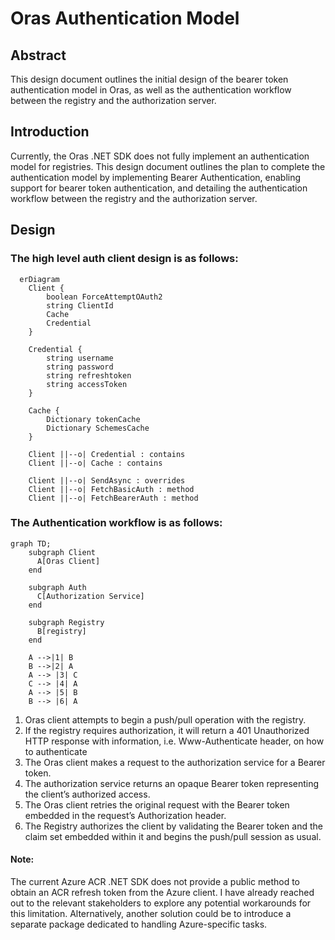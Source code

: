 # Oras Authentication Model

## Abstract

This design document outlines the initial design of the bearer token authentication model in Oras, as well as the authentication workflow between the registry and the authorization server.

## Introduction

Currently, the Oras .NET SDK does not fully implement an authentication model for registries. This design document outlines the plan to complete the authentication model by implementing Bearer Authentication, enabling support for bearer token authentication, and detailing the authentication workflow between the registry and the authorization server.


## Design

### The high level auth client design is as follows:

```mermaid
  erDiagram
    Client {
        boolean ForceAttemptOAuth2
        string ClientId
        Cache
        Credential
    }

    Credential {
        string username
        string password
        string refreshtoken
        string accessToken
    }

    Cache {
        Dictionary tokenCache
        Dictionary SchemesCache
    }

    Client ||--o| Credential : contains
    Client ||--o| Cache : contains
    
    Client ||--o| SendAsync : overrides
    Client ||--o| FetchBasicAuth : method
    Client ||--o| FetchBearerAuth : method
```

### The Authentication workflow is as follows:

```mermaid
graph TD;
    subgraph Client
      A[Oras Client]
    end

    subgraph Auth
      C[Authorization Service]
    end

    subgraph Registry
      B[registry]
    end

    A -->|1| B
    B -->|2| A
    A --> |3| C
    C --> |4| A
    A --> |5| B
    B --> |6| A
```

1. Oras client attempts to begin a push/pull operation with the registry.
2. If the registry requires authorization, it will return a 401 Unauthorized HTTP response with information, i.e. Www-Authenticate header, on how to authenticate
3. The Oras client makes a request to the authorization service for a Bearer token.
4. The authorization service returns an opaque Bearer token representing the client’s authorized access.
5. The Oras client retries the original request with the Bearer token embedded in the request’s Authorization header.
6. The Registry authorizes the client by validating the Bearer token and the claim set embedded within it and begins the push/pull session as usual.


#### Note: 
  The current Azure ACR .NET SDK does not provide a public method to obtain an ACR refresh token from the Azure client. I have already reached out to the relevant stakeholders to explore any potential workarounds for this limitation. Alternatively, another solution could be to introduce a separate package dedicated to handling Azure-specific tasks.
